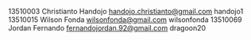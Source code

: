 13510003 Christianto Handojo handojo.christianto@gmail.com handojo1
13510015 Wilson Fonda wilsonfonda@gmail.com wilsonfonda
13510069 Jordan Fernando fernandojordan.92@gmail.com dragoon20